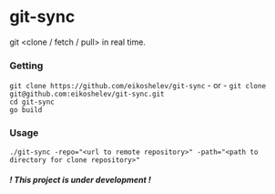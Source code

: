 # git-sync
git <clone / fetch / pull> in real time.

### Getting

`git clone https://github.com/eikoshelev/git-sync` - or - `git clone git@github.com:eikoshelev/git-sync.git`  
`cd git-sync`  
`go build`

### Usage

`./git-sync -repo="<url to remote repository>" -path="<path to directory for clone repository>"`  

#### *! This project is under development !*
